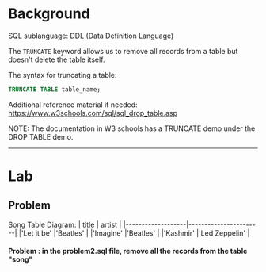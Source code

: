 # Background

SQL sublanguage: DDL (Data Definition Language)

The `TRUNCATE` keyword allows us to remove all records from a table but doesn't delete the table itself.

The syntax for truncating a table:

```sql
TRUNCATE TABLE table_name;
```

Additional reference material if needed: https://www.w3schools.com/sql/sql_drop_table.asp

NOTE: The documentation in W3 schools has a TRUNCATE demo under the DROP TABLE demo.

---

# Lab

## Problem

Song Table Diagram:
| title | artist |
|-------------------|-----------------------|
|'Let it be' |'Beatles' |
|'Imagine' |'Beatles' |
|'Kashmir' |'Led Zeppelin' |

#### Problem : in the problem2.sql file, remove all the records from the table "song"
